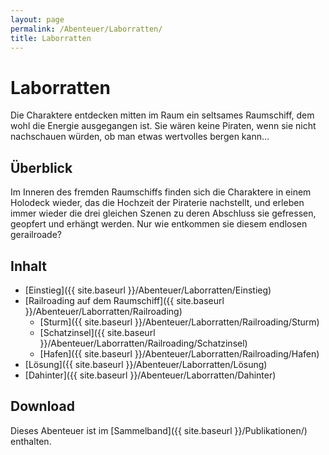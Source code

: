 ```yaml
---
layout: page
permalink: /Abenteuer/Laborratten/
title: Laborratten
---
```


# Laborratten

Die Charaktere entdecken mitten im Raum ein seltsames Raumschiff, dem wohl die Energie ausgegangen ist. Sie wären keine Piraten, wenn sie nicht nachschauen würden, ob man etwas wertvolles bergen kann…

## Überblick

Im Inneren des fremden Raumschiffs finden sich die Charaktere in einem Holodeck wieder, das die Hochzeit der Piraterie nachstellt, und erleben immer wieder die drei gleichen Szenen zu deren Abschluss sie gefressen, geopfert und erhängt werden. Nur wie entkommen sie diesem endlosen gerailroade?

## Inhalt

- [Einstieg]({{ site.baseurl }}/Abenteuer/Laborratten/Einstieg)
- [Railroading auf dem Raumschiff]({{ site.baseurl }}/Abenteuer/Laborratten/Railroading)
  - [Sturm]({{ site.baseurl }}/Abenteuer/Laborratten/Railroading/Sturm)
  - [Schatzinsel]({{ site.baseurl }}/Abenteuer/Laborratten/Railroading/Schatzinsel)
  - [Hafen]({{ site.baseurl }}/Abenteuer/Laborratten/Railroading/Hafen)
- [Lösung]({{ site.baseurl }}/Abenteuer/Laborratten/Lösung)
- [Dahinter]({{ site.baseurl }}/Abenteuer/Laborratten/Dahinter)

## Download

Dieses Abenteuer ist im [Sammelband]({{ site.baseurl }}/Publikationen/) enthalten.

